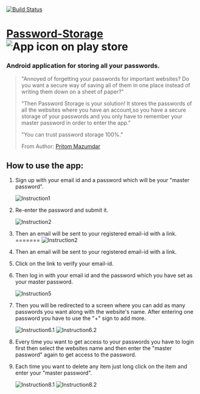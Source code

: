 [![Build Status](https://travis-ci.org/Pritom14/Password-Storage.svg?branch=master)](https://travis-ci.org/Pritom14/Password-Storage)

# [Password-Storage][playStore] ![App icon on play store][appIcon]

### Android application for storing all your passwords.

>"Annoyed of forgetting your passwords for important websites?
Do you want a secure way of saving all of them in one place instead of writing them down on a sheet of paper?"
>
>"Then Password Storage is your solution! It stores the passwords of all the websites where you have an account,so you have a secure storage of your passwords and you only have to remember your master password in order to enter the app."
>
>"You can trust password storage 100%."
>
>From Author: [Pritom Mazumdar](https://github.com/Pritom14)

## How to use the app:
1. Sign up with your email id and a password which will be your "master password".

	![Instruction1][inst1]

2. Re-enter the password and submit it.

	![Instruction2][inst2]
3. Then an email will be sent to your registered email-id with a link.
=======
	![Instruction2][inst2]    

3. Then an email will be sent to your registered email-id with a link.

4. Click on the link to verify your email-id.

5. Then log in with your email id and the password which you have set as your master password.

	![Instruction5][inst5]

6. Then you will be redirected to a screen where you can add as many passwords you want along with the website's name. After entering one password you have to use the "+" sign to add more.

	![Instruction6.1][inst6.1] ![Instruction6.2][inst6.2] 

7. Every time you want to get access to your passwords you have to login first then select the websites name and then enter the "master password" again to get access to the password.

8. Each time you want to delete any item just long click on the item and enter your "master password".

	![Instruction8.1][inst8.1] ![Instruction8.2][inst8.2]
    

[playStore]: https://play.google.com/store/apps/details?id=com.nitsilchar.hp.passwordStorage

[appIcon]: https://lh3.googleusercontent.com/3Q-wUNHD-hV56WNsWy9OUFzHaReBsZM4hQK-vP9DT2YZVIRNyigmRVV3zQ5f2AxTa5Pl=w50 

[inst1]: https://github.com/brijeshshah13/Password-Storage/blob/master/Screenshots/Register.jpg

[inst2]: https://github.com/brijeshshah13/Password-Storage/blob/master/Screenshots/Register_2.png

[inst5]: https://github.com/brijeshshah13/Password-Storage/blob/master/Screenshots/Login_2.png

[inst6.1]: https://github.com/brijeshshah13/Password-Storage/blob/master/Screenshots/Stored_List.png

[inst6.2]: https://github.com/brijeshshah13/Password-Storage/blob/master/Screenshots/Add_Password.png

[inst8.1]: https://github.com/brijeshshah13/Password-Storage/blob/master/Screenshots/Added_List.png

[inst8.2]: https://github.com/brijeshshah13/Password-Storage/blob/master/Screenshots/View_Password.png
